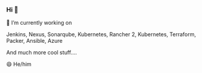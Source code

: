 ### Hi 👋


🔭 I’m currently working on

Jenkins, Nexus, Sonarqube, Kubernetes, Rancher 2, Kubernetes, Terraform, Packer, Ansible, Azure

And much more cool stuff....

😄 He/him

<!--
**jonesbusy/jonesbusy** is a ✨ _special_ ✨ repository because its `README.md` (this file) appears on your GitHub profile.

Here are some ideas to get you started:

- 🔭 I’m currently working on ...
- 🌱 I’m currently learning ...
- 👯 I’m looking to collaborate on ...
- 🤔 I’m looking for help with ...
- 💬 Ask me about ...
- 📫 How to reach me: ...
- 😄 Pronouns: ...
- ⚡ Fun fact: ...
-->
